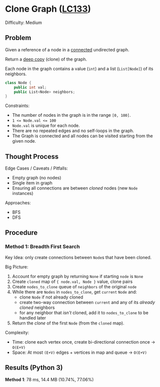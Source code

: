 # Clone Graph ([LC133](https://leetcode.com/problems/clone-graph/))
Difficulty: Medium

## Problem

Given a reference of a node in a [connected](https://en.wikipedia.org/wiki/Connectivity_(graph_theory)#Connected_graph) undirected graph.

Return a [deep copy](https://en.wikipedia.org/wiki/Object_copying#Deep_copy) (clone) of the graph.

Each node in the graph contains a value (`int`) and a list (`List[Node]`) of its neighbors.

```cpp
class Node {
    public int val;
    public List<Node> neighbors;
}
```

Constraints:
- The number of nodes in the graph is in the range `[0, 100]`.
- `1 <= Node.val <= 100`
- `Node.val` is unique for each node.
- There are no repeated edges and no self-loops in the graph.
- The Graph is connected and all nodes can be visited starting from the given node.

## Thought Process

Edge Cases / Caveats / Pitfalls:
- Empty graph (no nodes)
- Single item in graph
- Ensuring all connections are between *cloned* nodes (new `Node` instances)

Approaches:
- BFS
- DFS

## Procedure

### Method 1: Breadth First Search

Key Idea: only create connections between `Node`s that have been cloned.

Big Picture:
1. Account for empty graph by returning `None` if starting `node` is `None`
2. Create `cloned` map of `{ node.val, Node }` value, clone pairs
3. Create `nodes_to_clone` queue of `neighbors` of the original `node`
4. While there are `Nodes` in `nodes_to_clone`, get `current` `Node` and:
    - clone `Node` if not already cloned
    - create two-way connection between `current` and any of its *already cloned* neighbors
    - for any neighbor that *isn't* cloned, add it to `nodes_to_clone` to be handled later
5. Return the *clone* of the first `Node` (from the `cloned` map).

Complexity:
- Time: clone each vertex once, create bi-directional connection once -> `O(E+V)`
- Space: At most `(E+V)` edges + vertices in map and queue -> `O(E+V)`

## Results (Python 3)

**Method 1**: 78 ms, 14.4 MB (10.74%, 77.06%)
